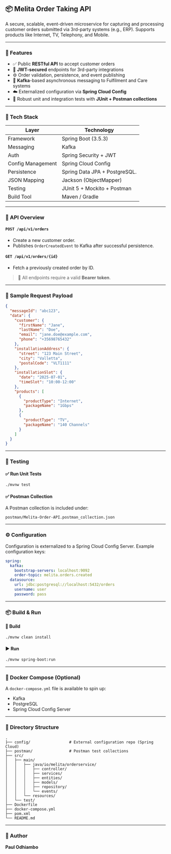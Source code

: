 ## 📦 Melita Order Taking API

A secure, scalable, event-driven microservice for capturing and processing customer orders submitted via 3rd-party systems (e.g., ERP). Supports products like Internet, TV, Telephony, and Mobile.

---

### 🚀 Features

* ✅ Public **RESTful API** to accept customer orders
* 🔐 **JWT-secured** endpoints for 3rd-party integrations
* ⚙️ Order validation, persistence, and event publishing
* 📨 **Kafka**-based asynchronous messaging to Fulfilment and Care systems
* ☁️ Externalized configuration via **Spring Cloud Config**
* 🧪 Robust unit and integration tests with **JUnit + Postman collections**

---

### 🧰 Tech Stack

| Layer             | Technology                         |
| ----------------- | ---------------------------------- |
| Framework         | Spring Boot (3.5.3)                |
| Messaging         | Kafka                              |
| Auth              | Spring Security + JWT              |
| Config Management | Spring Cloud Config                |
| Persistence       | Spring Data JPA + PostgreSQL.      |
| JSON Mapping      | Jackson (ObjectMapper)             |
| Testing           | JUnit 5 + Mockito + Postman        |
| Build Tool        | Maven / Gradle                     |

---

### 📑 API Overview

#### `POST /api/v1/orders`

* Create a new customer order.
* Publishes `OrderCreatedEvent` to Kafka after successful persistence.

#### `GET /api/v1/orders/{id}`

* Fetch a previously created order by ID.

> 📌 All endpoints require a valid **Bearer token**.

---

### 🧾 Sample Request Payload

```json
{
  "messageId": "abc123",
  "data": {
    "customer": {
      "firstName": "Jane",
      "lastName": "Doe",
      "email": "jane.doe@example.com",
      "phone": "+35698765432"
    },
    "installationAddress": {
      "street": "123 Main Street",
      "city": "Valletta",
      "postalCode": "VLT1111"
    },
    "installationSlot": {
      "date": "2025-07-01",
      "timeSlot": "10:00-12:00"
    },
    "products": [
      {
        "productType": "Internet",
        "packageName": "1Gbps"
      },
      {
        "productType": "TV",
        "packageName": "140 Channels"
      }
    ]
  }
}
```

---

### 🧪 Testing

#### ✅ Run Unit Tests

```bash
./mvnw test
```

#### ✅ Postman Collection

A Postman collection is included under:

```
postman/Melita-Order-API.postman_collection.json
```

---

### ⚙️ Configuration

Configuration is externalized to a Spring Cloud Config Server. Example configuration keys:

```yaml
spring:
  kafka:
    bootstrap-servers: localhost:9092
    order-topic: melita.orders.created
  datasource:
    url: jdbc:postgresql://localhost:5432/orders
    username: user
    password: pass
```

---

### 📦 Build & Run

#### 🔨 Build

```bash
./mvnw clean install
```

#### ▶️ Run

```bash
./mvnw spring-boot:run
```

---

### 🐳 Docker Compose (Optional)

A `docker-compose.yml` file is available to spin up:

* Kafka
* PostgreSQL
* Spring Cloud Config Server

---

### 📁 Directory Structure

```
.
├── config/                 # External configuration repo (Spring Cloud)
├── postman/                # Postman test collections
├── src/
│   ├── main/
│   │   ├── java/io/melita/orderservice/
│   │   │   ├── controller/
│   │   │   ├── services/
│   │   │   ├── entities/
│   │   │   ├── models/
│   │   │   ├── repository/
│   │   │   └── events/
│   │   └── resources/
│   └── test/
├── Dockerfile
├── docker-compose.yml
├── pom.xml
└── README.md
```

---

### 👤 Author

**Paul Odhiambo**
